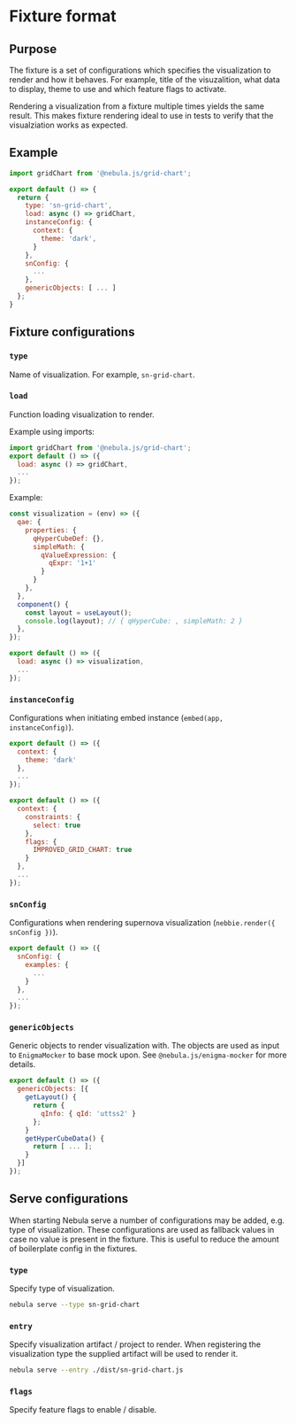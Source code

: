 # Fixture format

## Purpose

The fixture is a set of configurations which specifies the visualization to render and how it behaves. For example, title of the visuzalition, what data to display, theme to use and which feature flags to activate.

Rendering a visualization from a fixture multiple times yields the same result. This makes fixture rendering ideal to use in tests to verify that the visualziation works as expected.

## Example

```js
import gridChart from '@nebula.js/grid-chart';

export default () => {
  return {
    type: 'sn-grid-chart',
    load: async () => gridChart,
    instanceConfig: {
      context: {
        theme: 'dark',
      }
    },
    snConfig: {
      ...
    },
    genericObjects: [ ... ]
  };
}
```

## Fixture configurations

### `type`

Name of visualization. For example, `sn-grid-chart`.

### `load`

Function loading visualization to render.

Example using imports:

```js
import gridChart from '@nebula.js/grid-chart';
export default () => ({
  load: async () => gridChart,
  ...
});
```

Example:

```js
const visualization = (env) => ({
  qae: {
    properties: {
      qHyperCubeDef: {},
      simpleMath: {
        qValueExpression: {
          qExpr: '1+1'
        }
      }
    },
  },
  component() {
    const layout = useLayout();
    console.log(layout); // { qHyperCube: , simpleMath: 2 }
  },
});

export default () => ({
  load: async () => visualization,
  ...
});
```

### `instanceConfig`

Configurations when initiating embed instance (`embed(app, instanceConfig)`).

```js
export default () => ({
  context: {
    theme: 'dark'
  },
  ...
});
```

```js
export default () => ({
  context: {
    constraints: {
      select: true
    },
    flags: {
      IMPROVED_GRID_CHART: true
    }
  },
  ...
});
```

### `snConfig`

Configurations when rendering supernova visualization (`nebbie.render({ snConfig })`).

```js
export default () => ({
  snConfig: {
    examples: {
      ...
    }
  },
  ...
});
```

### `genericObjects`

Generic objects to render visualization with. The objects are used as input to `EnigmaMocker` to base mock upon. See `@nebula.js/enigma-mocker` for more details.

```js
export default () => ({
  genericObjects: [{
    getLayout() {
      return {
        qInfo: { qId: 'uttss2' }
      };
    }
    getHyperCubeData() {
      return [ ... ];
    }
  }]
});
```

## Serve configurations

When starting Nebula serve a number of configurations may be added, e.g. type of visualization. These configurations are used as fallback values in case no value is present in the fixture. This is useful to reduce the amount of boilerplate config in the fixtures.

### `type`

Specify type of visualization.

```sh
nebula serve --type sn-grid-chart
```

### `entry`

Specify visualization artifact / project to render. When registering the visualization type the supplied artifact will be used to render it.

```sh
nebula serve --entry ./dist/sn-grid-chart.js
```

### `flags`

Specify feature flags to enable / disable.
